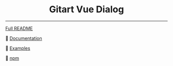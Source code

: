 <h1 align="center">Gitart Vue Dialog</h1>

---

[Full README](https://github.com/MichaelGitArt/gitart-vue-dialog/tree/main/packages/dialog)


📘 [Documentation](https://gitart-vue-dialog.netlify.app/)

🤯 [Examples](https://michaelgitart.github.io/gitart-vue-dialog/)

📕 [npm](https://www.npmjs.com/package/gitart-vue-dialog/)
